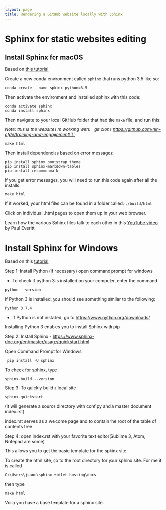```yaml
---
layout: page
title: Rendering a GitHub website locally with Sphinx
---
```


Sphinx for static websites editing
==================================

Install Sphinx for macOS
------------------------

Based on [this tutorial](https://www.sphinx-doc.org/en/master/usage/installation.html)

Create a new conda environment called `sphinx` that runs python 3.5 like
so:

    conda create --name sphinx python=3.5

Then activate the environment and installed sphinx with this code:

    conda activate sphinx
    conda install sphinx

Then navigate to your local GitHub folder that had the `make` file, and
run this:

*Note: this is the website I\'m working with: \`\`git clone
https://github.com/nih-cfde/training-and-engagement\`\`*

    make html

Then install dependencies based on error messages:

    pip install sphinx_bootstrap_theme
    pip install sphinx-markdown-tables
    pip install recommonmark

If you get error messages, you will need to run this code again after
all the installs:

    make html

If it worked, your html files can be found in a folder called:
`./build/html`

Click on individual .html pages to open them up in your web browser.

Learn how the various Sphinx files talk to each other in this [YouTube
video](https://www.youtube.com/watch?v=7adnbsj9A4w) by Paul Everitt


# Install Sphinx for Windows

Based on this [tutorial](https://www.sphinx-doc.org/en/master/usage/installation.html)

Step 1: Install Python (if necessary)
open command prompt for windows

- To check if python 3 is installed on your computer, enter the command
```
python --version
```
If Python 3 is installed, you should see something similar to the following:
```
Python 3.7.4
```

- If Python is not installed, go to https://www.python.org/downloads/

Installing Python 3 enables you to install Sphinx with pip

Step 2: Install Sphinx - https://www.sphinx-doc.org/en/master/usage/quickstart.html

Open Command Prompt for Windows
```
 pip install -U sphinx
```
To check for sphinx, type 
```
sphinx-build --version
```
Step 3: To quickly build a local site 
```
sphinx-quickstart 
```
(It will generate a source directory with conf.py and a master document index.rst)

index.rst serves as a welcome page and to contain the root of the table of contents tree

Step 4: open index.rst with your favorite text editor(Sublime 3, Atom, Notepad are some)

This allows you to get the basic template for the sphinx site. 

To create the html site, go to the root directory for your sphinx site. For me it is called
```
C:\Users\jsanc\sphinx-vidlet-hosting\docs
```
then type 
```
make html
``` 

Voila you have a base template for a sphinx site.

